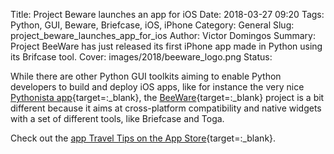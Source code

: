 Title: Project Beware launches an app for iOS 
Date: 2018-03-27 09:20
Tags: Python, GUI, Beware, Briefcase, iOS, iPhone
Category: General
Slug: project_beware_launches_app_for_ios
Author: Victor Domingos
Summary: Project BeeWare has just released its first iPhone app made in Python using its Brifcase tool.
Cover: images/2018/beeware_logo.png 
Status: 

While there are other Python GUI toolkits aiming to enable Python developers to build and deploy iOS apps, like for instance the very nice [Pythonista app](http://omz-software.com/pythonista/){target=:_blank}, the [BeeWare](https://pybee.org){target=:_blank} project is a bit different because it aims at cross-platform compatibility and native widgets with a set of different tools, like Briefcase and Toga.

Check out the [app Travel Tips on the App Store](https://itunes.apple.com/app/id1336372310){target=:_blank}.
